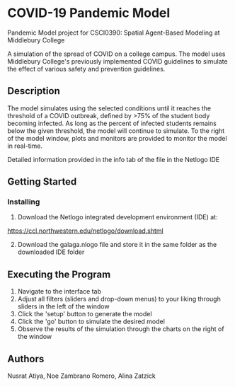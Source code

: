 # COVID-19 Pandemic Model
Pandemic Model project for CSCI0390: Spatial Agent-Based Modeling at Middlebury College

A simulation of the spread of COVID on a college campus. The model uses Middlebury College's previously implemented COVID guidelines to simulate the effect of various safety and prevention guidelines. 

## Description
The model simulates using the selected conditions until it reaches the threshold of a COVID outbreak, defined by >75% of the student body becoming infected. As long as the percent of infected students remains below the given threshold, the model will continue to simulate. To the right of the model window, plots and monitors are provided to monitor the model in real-time.

Detailed information provided in the info tab of the file in the Netlogo IDE

## Getting Started

### Installing
1. Download the Netlogo integrated development environment (IDE) at: 

https://ccl.northwestern.edu/netlogo/download.shtml

2. Download the galaga.nlogo file and store it in the same folder as the downloaded IDE folder

## Executing the Program

1. Navigate to the interface tab
2. Adjust all filters (sliders and drop-down menus) to your liking through sliders in the left of the window
2. Click the 'setup' button to generate the model
3. Click the 'go' button to simulate the desired model
4. Observe the results of the simulation through the charts on the right of the window


## Authors
Nusrat Atiya, Noe Zambrano Romero, Alina Zatzick
